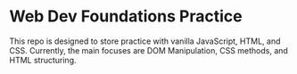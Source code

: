 # Web Dev Foundations Practice
This repo is designed to store practice with vanilla JavaScript, HTML, and CSS. Currently, the main focuses are DOM Manipulation, CSS methods, and HTML structuring.

